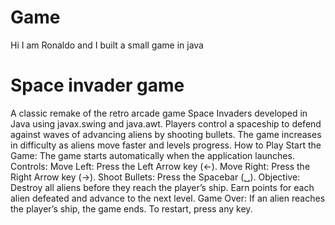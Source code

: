 # Game
Hi I am Ronaldo and I built a small game in java
# Space invader game
A classic remake of the retro arcade game Space Invaders developed in Java using javax.swing and java.awt. Players control a spaceship to defend against waves of advancing aliens by shooting bullets. The game increases in difficulty as aliens move faster and levels progress.
How to Play
Start the Game:
The game starts automatically when the application launches.
Controls:
Move Left: Press the Left Arrow key (←).
Move Right: Press the Right Arrow key (→).
Shoot Bullets: Press the Spacebar (␣).
Objective:
Destroy all aliens before they reach the player’s ship.
Earn points for each alien defeated and advance to the next level.
Game Over:
If an alien reaches the player’s ship, the game ends.
To restart, press any key.

